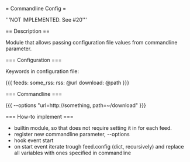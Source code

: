 = Commandline Config =

'''NOT IMPLEMENTED. See #20'''

== Description ==

Module that allows passing configuration file values from commandline parameter.

=== Configuration ===

Keywords in configuration file:

{{{
feeds:
  some_rss:
    rss: @url
    download: @path
}}}

=== Commandline ===

{{{
  --options "url=http://something, path=~/download"
}}}


=== How-to implement ===

 * builtin module, so that does not require setting it in for each feed.
 * register new commandline parameter, --options
 * hook event start
 * on start event iterate trough feed.config (dict, recursively) and replace all variables with ones specified in commandline